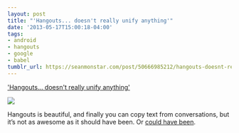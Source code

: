 ```yaml
---
layout: post
title: "'Hangouts... doesn't really unify anything'"
date: '2013-05-17T15:00:18-04:00'
tags:
- android
- hangouts
- google
- babel
tumblr_url: https://seanmonstar.com/post/50666985212/hangouts-doesnt-really-unify-anything
---
```

['Hangouts... doesn't really unify anything'](http://www.androidpolice.com/2013/05/15/hands-on-with-google-hangouts-googles-new-beautiful-messaging-app-that-doesnt-really-unify-anything/)  

![](https://64.media.tumblr.com/d6b3812159a82f1c039727a9d015a075/tumblr_inline_mmyhlgFKRm1qz4rgp.png)

Hangouts is beautiful, and finally you can copy text from conversations, but it’s not as awesome as it should have been. Or [could have been](http://seanmonstar.com/blog/2013-04-26-android-babel-api/).

